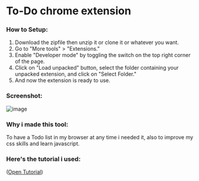 # To-Do chrome extension

### How to Setup:
  1. Download the zipfile then unzip it or clone it or whatever you want.
  2. Go to "More tools" > "Extensions."
  3. Enable "Developer mode" by toggling the switch on the top right corner of the page.
  4. Click on "Load unpacked" button, select the folder containing your unpacked extension, and click on "Select Folder."
  5. And now the extension is ready to use.

### Screenshot:
![image](https://github.com/Aymen-Melouah/ToDo-Extension/assets/117318165/dfc8c332-3d15-48f0-a6df-b3b812ba94ce)




### Why i made this tool:
  To have a Todo list in my browser at any time i needed it, also to improve my css skills and learn javascript.




### Here's the tutorial i used:
([Open Tutorial](https://github.com/AsmrProg-YT/100-days-of-javascript/tree/master/Day%20%2362%20-%20Chrome%20Todo%20Extension))
